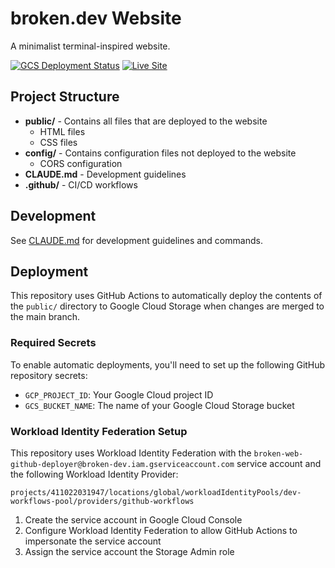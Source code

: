 # broken.dev Website

A minimalist terminal-inspired website.

[![GCS Deployment Status](https://github.com/patflynn/broken-web/actions/workflows/deploy.yml/badge.svg)](https://github.com/patflynn/broken-web/actions/workflows/deploy.yml) [![Live Site](https://img.shields.io/badge/Live%20Site-broken.dev-blue)](https://broken.dev)

## Project Structure

- **public/** - Contains all files that are deployed to the website
  - HTML files
  - CSS files
- **config/** - Contains configuration files not deployed to the website
  - CORS configuration
- **CLAUDE.md** - Development guidelines
- **.github/** - CI/CD workflows

## Development

See [CLAUDE.md](CLAUDE.md) for development guidelines and commands.

## Deployment

This repository uses GitHub Actions to automatically deploy the contents of the `public/` directory to Google Cloud Storage when changes are merged to the main branch.

### Required Secrets

To enable automatic deployments, you'll need to set up the following GitHub repository secrets:

- `GCP_PROJECT_ID`: Your Google Cloud project ID
- `GCS_BUCKET_NAME`: The name of your Google Cloud Storage bucket

### Workload Identity Federation Setup

This repository uses Workload Identity Federation with the `broken-web-github-deployer@broken-dev.iam.gserviceaccount.com` service account and the following Workload Identity Provider:
```
projects/411022031947/locations/global/workloadIdentityPools/dev-workflows-pool/providers/github-workflows
```

1. Create the service account in Google Cloud Console
2. Configure Workload Identity Federation to allow GitHub Actions to impersonate the service account
3. Assign the service account the Storage Admin role
